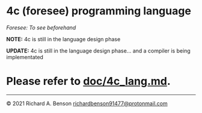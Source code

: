 4c (foresee) programming language
===
_Foresee: To see beforehand_

**NOTE:** 4c is still in the language design phase

**UPDATE:** 4c is still in the language design phase... and a compiler is being implementated

# Please refer to [doc/4c_lang.md](4c_lang.md).
---
© 2021 Richard A. Benson <richardbenson91477@protonmail.com><br>

